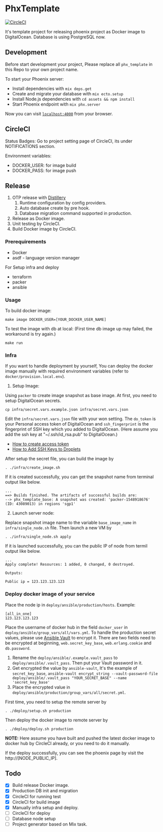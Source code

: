 # PhxTemplate

[![CircleCI](https://circleci.com/gh/sinorga/phx_template/tree/master.svg?style=svg)](https://circleci.com/gh/sinorga/phx_template/tree/master)

It's template project for releasing phoenix project as Docker image to DigitalOcean.
Database is using PostgreSQL now.

## Development

Before start development your project, Please replace all `phx_template` in this Repo to your own project name.

To start your Phoenix server:

* Install dependencies with `mix deps.get`
* Create and migrate your database with `mix ecto.setup`
* Install Node.js dependencies with `cd assets && npm install`
* Start Phoenix endpoint with `mix phx.server`

Now you can visit [`localhost:4000`](http://localhost:4000) from your browser.

## CircleCI

Status Badges:
  Go to project setting page of CircleCI, its under NOTIFICATIONS section.

Environment variables:

* DOCKER_USER: for image build
* DOCKER_PASS: for image push

## Release

 1. OTP release with [Distillery](https://github.com/bitwalker/distillery)
    1. Runtime configuration by config providers.
    2. Auto database create by pre hook.
    3. Database migration command supported in production.
 2. Release as Docker image.
 3. Unit testing by CircleCI.
 4. Build Docker image by CircleCI.

### Prerequirements

* Docker
* asdf - language version manager

For Setup infra and deploy

* terraform
* packer
* ansible

### Usage

To build docker image:

`make image DOCKER_USER=[YOUR_DOCKER_USER_NAME]`

To test the image with db at local: (First time db image up may failed, the workaround is try again.)

`make run`

### Infra

If you want to handle deployment by yourself, You can deploy the docker image manually with required environment variables (refer to `docker/provision.local.env`).

1. Setup Image:

Using `packer` to create image snapshot as base image. At first, you need to setup DigitalOcean secrets.

`cp infra/secret.vars.example.json infra/secret.vars.json`

Edit the `infra/secret.vars.json` file with your won setting. The `do_token` is your Personal access token of DigitalOcean and `ssh_fingerprint` is the fingerprint of SSH key which you added to DigitalOcean. (Here assume you add the ssh key at "~/.ssh/id_rsa.pub" to DigitalOcean.)

* [How to create access token](https://www.digitalocean.com/docs/api/create-personal-access-token/)
* [How to Add SSH Keys to Droplets](https://www.digitalocean.com/community/tutorials/how-to-set-up-ssh-keys-on-ubuntu-1604)

After setup the secret file, you can build the image by

`. ./infra/create_image.sh`

If it is created successfully, you can get the snapshot name from terminal output like below.

```log
...
==> Builds finished. The artifacts of successful builds are:
--> phx_template_base: A snapshot was created: 'packer-1548918676' (ID: 43089013) in regions 'sgp1'
```

2. Launch server node:

Replace snapshot image name to the variable `base_image_name` in `infra/single_node.sh` file. Then launch a new VM by

`. ./infra/single_node.sh apply`

If it is launched successfully, you can the public IP of node from termil output like below.

```log
...
Apply complete! Resources: 1 added, 0 changed, 0 destroyed.

Outputs:

Public ip = 123.123.123.123
```

### Deploy docker image of your service

Place the node ip in `deploy/ansible/production/hosts`.
Example:

```hosts
[all_in_one]
123.123.123.123
```

Place the username of docker hub in the field `docker_user` in `deploy/ansible/group_vars/all/vars.yml`. To handle the production secret values, please use [Ansible Vault](https://docs.ansible.com/ansible/2.4/vault.html) to encrypt it. There are two fields need to be encrypted at beginning, `web.secret_key_base`, `web.erlang.cookie` and `db.password`.

1. Rename the `deploy/ansible/.example.vault_pass` to `deploy/ansible/.vault_pass`. Then put your Vault password in it.
2. Get encrypted the value by `ansible-vault`, It's the example of `secret_key_base`, `ansible-vault encrypt_string --vault-password-file deploy/ansible/.vault_pass "YOUR_SECRET_BASE" --name 'secret_key_base'`
3. Place the encrypted value in `deploy/ansible/production/group_vars/all/secret.yml`.

First time, you need to setup the remote server by

`. ./deploy/setup.sh production`

Then deploy the docker image to remote server by

`. ./deploy/deploy.sh production`

**NOTE:** Here assume you have built and pushed the latest docker image to docker hub by CircleCI already, or you need to do it manually.

If the deploy successfully, you can see the phoenix page by visit the http://[NODE_PUBLIC_IP].

## Todo

- [X] Build release Docker image.
- [X] Production DB init and migration
- [X] CircleCI for running test
- [X] CircleCI for build image
- [X] Manually infra setup and deploy.
- [ ] CircleCI for deploy
- [ ] Database node setup
- [ ] Project generator based on Mix task.
